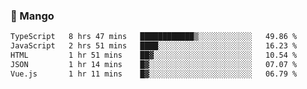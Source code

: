 ### 🥭 Mango

<!--START_SECTION:waka-->

```txt
TypeScript   8 hrs 47 mins   ████████████▒░░░░░░░░░░░░   49.86 %
JavaScript   2 hrs 51 mins   ████░░░░░░░░░░░░░░░░░░░░░   16.23 %
HTML         1 hr 51 mins    ██▓░░░░░░░░░░░░░░░░░░░░░░   10.54 %
JSON         1 hr 14 mins    █▓░░░░░░░░░░░░░░░░░░░░░░░   07.07 %
Vue.js       1 hr 11 mins    █▓░░░░░░░░░░░░░░░░░░░░░░░   06.79 %
```

<!--END_SECTION:waka-->
